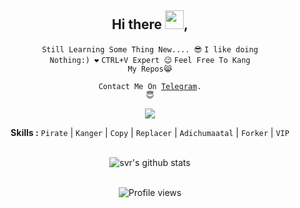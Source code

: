 <div align="center">
<h2>Hi there <img src="https://github.com/svr666/svr666/blob/master/gifs/Hi.gif" width="30px">,</h2>

<div align="center" width="50">

<code>Still Learning Some Thing New.... 😎</code>
<code>I like doing Nothing:) ❤</code>
<code>CTRL+V Expert 😉</code>
<code>Feel Free To Kang My Repos😹</code>

<code>Contact Me On <a href="https://t.me/JBONDO07">Telegram</a>. 😇</code>

![](https://media.giphy.com/media/836HiJc7pgzy8iNXCn/giphy.gif)

<b>Skills :</b> <code>Pirate</code> | <code>Kanger</code> | <code>Copy</code> | <code>Replacer</code> | <code>Adichumaatal</code> | <code>Forker</code> | <code>VIP</code>

<br><img src="https://github-readme-stats.vercel.app/api?username=Hashimkp&hide=prs,issues&show_icons=true&title_color=56ec99&text_color=ececec&icon_color=00ffba&bg_color=2c2a2a" alt="svr's github stats">

<br><img src="https://gpvc.arturio.dev/Hashimkp" alt="Profile views">

</div>
